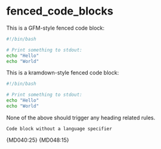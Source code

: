 # fenced_code_blocks

This is a GFM-style fenced code block:

``` bash
#!/bin/bash

# Print something to stdout:
echo "Hello"
echo "World"
```

This is a kramdown-style fenced code block:

~~~ bash
#!/bin/bash

# Print something to stdout:
echo "Hello"
echo "World"
~~~

None of the above should trigger any heading related rules.

```
Code block without a language specifier
```

{MD040:25} {MD048:15}
